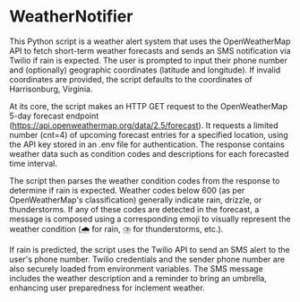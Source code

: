 # WeatherNotifier

This Python script is a weather alert system that uses the OpenWeatherMap API to fetch short-term weather forecasts and sends an SMS notification via Twilio if rain is expected. The user is prompted to input their phone number and (optionally) geographic coordinates (latitude and longitude). If invalid coordinates are provided, the script defaults to the coordinates of Harrisonburg, Virginia.

At its core, the script makes an HTTP GET request to the OpenWeatherMap 5-day forecast endpoint (https://api.openweathermap.org/data/2.5/forecast). It requests a limited number (cnt=4) of upcoming forecast entries for a specified location, using the API key stored in an .env file for authentication. The response contains weather data such as condition codes and descriptions for each forecasted time interval.

The script then parses the weather condition codes from the response to determine if rain is expected. Weather codes below 600 (as per OpenWeatherMap's classification) generally indicate rain, drizzle, or thunderstorms. If any of these codes are detected in the forecast, a message is composed using a corresponding emoji to visually represent the weather condition (🌧️ for rain, ⛈️ for thunderstorms, etc.).

If rain is predicted, the script uses the Twilio API to send an SMS alert to the user's phone number. Twilio credentials and the sender phone number are also securely loaded from environment variables. The SMS message includes the weather description and a reminder to bring an umbrella, enhancing user preparedness for inclement weather.